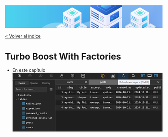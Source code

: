 ![Virtualización](/docs/images/header.png)

[< Volver al índice](/docs/ReadMe.md)

# Turbo Boost With Factories

- En este capítulo 
![Virtualización](/docs/images/cap23.png)